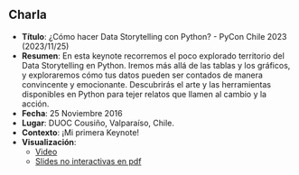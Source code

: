 ## Charla
* **Título**: ¿Cómo hacer Data Storytelling con Python? - PyCon Chile 2023 (2023/11/25)
* **Resumen**: En esta keynote recorremos el poco explorado territorio del Data Storytelling en Python. Iremos más allá de las tablas y los gráficos, y exploraremos cómo tus datos pueden ser contados de manera convincente y emocionante. Descubrirás el arte y las herramientas disponibles en Python para tejer relatos que llamen al cambio y la acción. 
* **Fecha**: 25 Noviembre 2016
* **Lugar**: DUOC Cousiño, Valparaíso, Chile.
* **Contexto**: ¡Mi primera Keynote! 
* **Visualización**: 
  * [Video](https://www.youtube.com/watch?v=X1xcyY9Y0Pc&t=26980s)
  * [Slides no interactivas en pdf](https://github.com/sebastiandres/talk_2023_11_25_pycon_chile/raw/main/slides.pdf)



